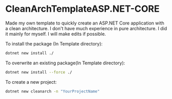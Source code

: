 # CleanArchTemplateASP.NET-CORE

Made my own template to quickly create an ASP.NET Core application with a clean architecture. I don't have much experience in pure architecture. I did it mainly for myself. I will make edits if possible.

To install the package (In Template directory):
```bash
dotnet new install ./
```

To overwrite an existing package(In Template directory):
```bash
dotnet new install --force ./
```

To create a new project:
```bash
dotnet new cleanarch -n "YourProjectName"
```
